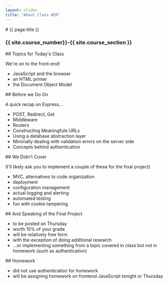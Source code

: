 ```yaml
---
layout: slides
title: "About Class #20"
---
```

<section markdown="block" class="intro-slide">
# {{ page.title }}

### {{ site.course_number}}-{{ site.course_section }}

<p><small></small></p>
</section>
<section markdown="block">
## Topics for Today's Class

We're on to the front-end!

* JavaScript and the browser
* an HTML primer
* the Document Object Model

</section>

<section markdown="block">
## Before we Go On

A quick recap on Express...

* POST, Redirect, Get
* Middleware
* Routers
* Constructing Meaningfule URLs
* Using a database abstraction layer
* Minimally dealing with validation errors on the server side
* Concepts behind authentication
</section>
<section markdown="block">
## We Didn't Cover

(I'll likely ask you to implement a couple of these for the final project)

* MVC, alternatives to code organization
* deployment
* configuration management
* actual logging and alerting
* automated testing
* fun with cookie tampering
</section>

<section markdown="block">
## And Speaking of the Final Project

* to be posted on Thursday
* worth 15% of your grade
* will be relatively free form
* with the exception of doing additional research 
* ...or implementing something from a topic covered in class but not in homework (such as authentication)
</section>

<section markdown="block">
## Homework

* did not use authentication for homework
* will be assigning homework on frontend JavaScript tonight or Thursday
</section>
